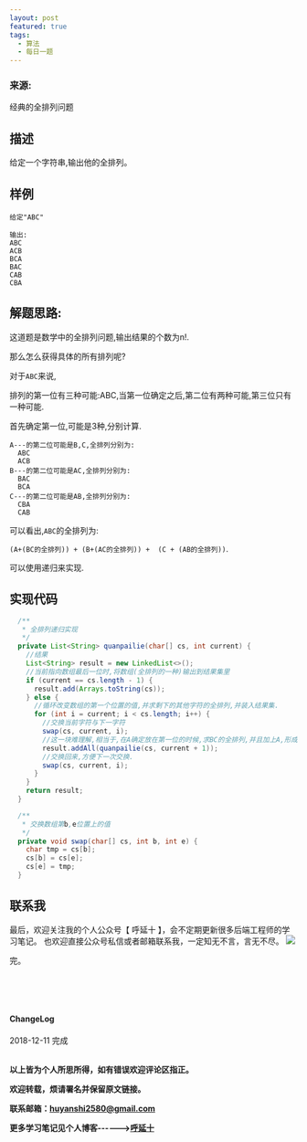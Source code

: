 ```yaml
---
layout: post
featured: true
tags:
  - 算法
  - 每日一题
---
```


### 来源:   

经典的全排列问题

## 描述
给定一个字符串,输出他的全排列。

## 样例
```
给定"ABC"

输出:
ABC
ACB
BCA
BAC
CAB
CBA
```

## 解题思路:

这道题是数学中的全排列问题,输出结果的个数为n!.

那么怎么获得具体的所有排列呢?

对于`ABC`来说,

排列的第一位有三种可能:ABC,当第一位确定之后,第二位有两种可能,第三位只有一种可能.

首先确定第一位,可能是3种,分别计算.
```
A---的第二位可能是B,C,全排列分别为:
  ABC
  ACB
B---的第二位可能是AC,全排列分别为:
  BAC
  BCA
C---的第二位可能是AB,全排列分别为:
  CBA
  CAB
```

可以看出,`ABC`的全排列为:

`(A+(BC的全排列)) + (B+(AC的全排列)) +  (C + (AB的全排列))`.

可以使用递归来实现.


## 实现代码

```java
  /**
   * 全排列递归实现
   */
  private List<String> quanpailie(char[] cs, int current) {
    //结果
    List<String> result = new LinkedList<>();
    //当前指向数组最后一位时,将数组(全排列的一种)输出到结果集里
    if (current == cs.length - 1) {
      result.add(Arrays.toString(cs));
    } else {
      //循环改变数组的第一个位置的值,并求剩下的其他字符的全排列,并装入结果集.
      for (int i = current; i < cs.length; i++) {
        //交换当前字符与下一字符
        swap(cs, current, i);
        //这一块难理解,相当于,在A确定放在第一位的时候,求BC的全排列,并且加上A,形成ABC,ACB放入结果集.
        result.addAll(quanpailie(cs, current + 1));
        //交换回来,方便下一次交换.
        swap(cs, current, i);
      }
    }
    return result;
  }

  /**
   * 交换数组第b,e位置上的值
   */
  private void swap(char[] cs, int b, int e) {
    char tmp = cs[b];
    cs[b] = cs[e];
    cs[e] = tmp;
  }
```

## 联系我
最后，欢迎关注我的个人公众号【 呼延十 】，会不定期更新很多后端工程师的学习笔记。
也欢迎直接公众号私信或者邮箱联系我，一定知无不言，言无不尽。
![](http://img.couplecoders.tech/%E6%89%AB%E7%A0%81_%E6%90%9C%E7%B4%A2%E8%81%94%E5%90%88%E4%BC%A0%E6%92%AD%E6%A0%B7%E5%BC%8F-%E6%A0%87%E5%87%86%E8%89%B2%E7%89%88.png)

完。

<br>
<br>
<br>
<h4>ChangeLog</h4>
2018-12-11 完成
<br>
<br>


**以上皆为个人所思所得，如有错误欢迎评论区指正。**

**欢迎转载，烦请署名并保留原文链接。**

**联系邮箱：huyanshi2580@gmail.com**

**更多学习笔记见个人博客------><a href="{{ site.baseurl }}/">呼延十</a>**
